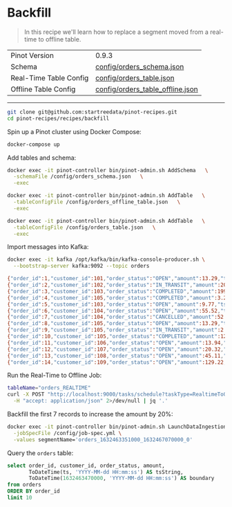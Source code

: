 # Backfill

> In this recipe we'll learn how to replace a segment moved from a real-time to offline table.

<table>
  <tr>
    <td>Pinot Version</td>
    <td>0.9.3</td>
  </tr>
  <tr>
    <td>Schema</td>
    <td><a href="config/schema.json">config/orders_schema.json</a></td>
  </tr>
    <tr>
    <td>Real-Time Table Config</td>
    <td><a href="config/orders_table.json">config/orders_table.json</a></td>
  </tr>
  <tr>
  <td>Offline Table Config</td>
  <td><a href="config/orders_table_offline.json">config/orders_table_offline.json</a></td>
</tr>
</table>

<!-- This is the code for the following recipe: https://dev.startree.ai/docs/pinot/recipes/upserts-full -->

***

```bash
git clone git@github.com:startreedata/pinot-recipes.git
cd pinot-recipes/recipes/backfill
```

Spin up a Pinot cluster using Docker Compose:

```bash
docker-compose up
```

Add tables and schema:

```bash
docker exec -it pinot-controller bin/pinot-admin.sh AddSchema   \
  -schemaFile /config/orders_schema.json   \
  -exec
```

```bash
docker exec -it pinot-controller bin/pinot-admin.sh AddTable   \
  -tableConfigFile /config/orders_offline_table.json   \
  -exec
```

```bash
docker exec -it pinot-controller bin/pinot-admin.sh AddTable   \
  -tableConfigFile /config/orders_table.json   \
  -exec
```


Import messages into Kafka:

```bash
docker exec -it kafka /opt/kafka/bin/kafka-console-producer.sh \
  --bootstrap-server kafka:9092 --topic orders

{"order_id":1,"customer_id":101,"order_status":"OPEN","amount":13.29,"ts":"1632463351000"}
{"order_id":2,"customer_id":102,"order_status":"IN_TRANSIT","amount":209.35,"ts":"1632463361000"}
{"order_id":3,"customer_id":103,"order_status":"COMPLETED","amount":199.35,"ts":"1632463391000"}
{"order_id":4,"customer_id":105,"order_status":"COMPLETED","amount":3.24,"ts":"1632467065000"}
{"order_id":5,"customer_id":103,"order_status":"OPEN","amount":9.77,"ts":"1632467066000"}
{"order_id":6,"customer_id":104,"order_status":"OPEN","amount":55.52,"ts":"1632467068000"}
{"order_id":7,"customer_id":104,"order_status":"CANCELLED","amount":52.54,"ts":"1632467070000"}
{"order_id":8,"customer_id":105,"order_status":"OPEN","amount":13.29,"ts":"1632667070000"}
{"order_id":9,"customer_id":105,"order_status":"IN_TRANSIT","amount":2.92,"ts":"1632667170000"}
{"order_id":10,"customer_id":105,"order_status":"COMPLETED","amount":12.22,"ts":"1632677270000"}
{"order_id":11,"customer_id":106,"order_status":"OPEN","amount":13.94,"ts":"1632677270400"}
{"order_id":12,"customer_id":107,"order_status":"OPEN","amount":20.32,"ts":"1632677270403"}
{"order_id":13,"customer_id":108,"order_status":"OPEN","amount":45.11,"ts":"1632677270508"}
{"order_id":14,"customer_id":109,"order_status":"OPEN","amount":129.22,"ts":"1632677270699"}
```

Run the Real-Time to Offline Job:

```bash
tableName="orders_REALTIME"
curl -X POST "http://localhost:9000/tasks/schedule?taskType=RealtimeToOfflineSegmentsTask&tableName=${tableName}" \
  -H "accept: application/json" 2>/dev/null | jq '.'
```

Backfill the first 7 records to increase the amount by 20%:

```bash
docker exec -it pinot-controller bin/pinot-admin.sh LaunchDataIngestionJob \
  -jobSpecFile /config/job-spec.yml \
  -values segmentName='orders_1632463351000_1632467070000_0'
```

Query the `orders` table:

```sql
select order_id, customer_id, order_status, amount,
       ToDateTime(ts, 'YYYY-MM-dd HH:mm:ss') AS tsString,
       ToDateTime(1632463470000, 'YYYY-MM-dd HH:mm:ss') AS boundary	   
from orders
ORDER BY order_id
limit 10
```